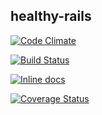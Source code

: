healthy-rails
--------
[![Code Climate](https://codeclimate.com/github/ConorSmalley/healthy-rails/badges/gpa.svg)](https://codeclimate.com/github/ConorSmalley/healthy-rails) 

[![Build Status](https://travis-ci.org/ConorSmalley/healthy-rails.png?branch=master)](https://travis-ci.org/ConorSmalley/healthy-rails)

[![Inline docs](http://inch-ci.org/github/ConorSmalley/healthy-rails.svg?branch=master)](http://inch-ci.org/github/ConorSmalley/healthy-rails)

[![Coverage Status](https://coveralls.io/repos/github/ConorSmalley/healthy-rails/badge.svg?branch=master)](https://coveralls.io/github/ConorSmalley/healthy-rails?branch=master)
